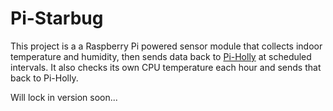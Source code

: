 Pi-Starbug
==========

This project is a a Raspberry Pi powered sensor module that collects indoor temperature and humidity, then sends data back to [Pi-Holly](https://github.com/projectweekend/Pi-Holly) at scheduled intervals. It also checks its own CPU temperature each hour and sends that back to Pi-Holly.

Will lock in version soon...

